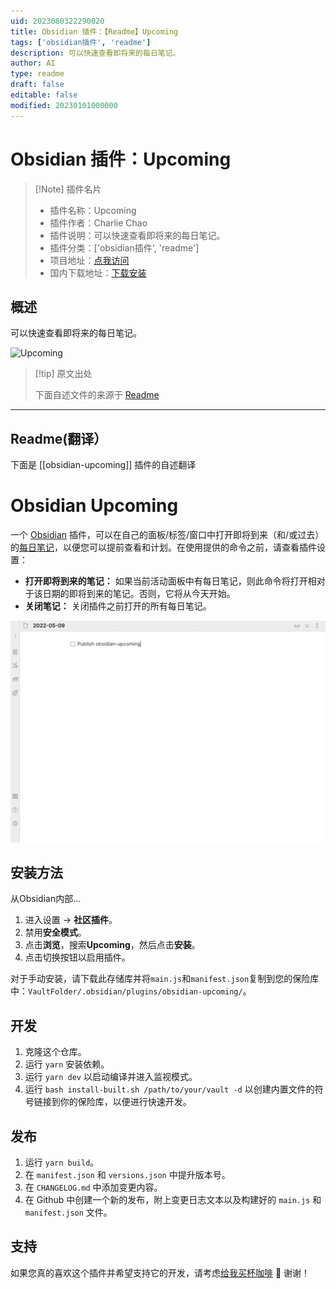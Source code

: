 ```yaml
---
uid: 2023080322290020
title: Obsidian 插件：【Readme】Upcoming
tags: ['obsidian插件', 'readme']
description: 可以快速查看即将来的每日笔记。
author: AI
type: readme
draft: false
editable: false
modified: 20230101000000
---
```


# Obsidian 插件：Upcoming

> [!Note] 插件名片
> - 插件名称：Upcoming
> - 插件作者：Charlie Chao
> - 插件说明：可以快速查看即将来的每日笔记。
> - 插件分类：['obsidian插件', 'readme']
> - 项目地址：[点我访问](https://github.com/charliecm/obsidian-upcoming)
> - 国内下载地址：[下载安装](https://pkmer.cn/products/plugin/pluginMarket/?obsidian-upcoming)

## 概述

可以快速查看即将来的每日笔记。

![Upcoming](https://cdn.pkmer.cn/covers/obsidian-upcoming.gif!pkmer)

> [!tip] 原文出处
> 
>下面自述文件的来源于 [Readme](https://ghproxy.net/https://raw.githubusercontent.com/charliecm/obsidian-upcoming/main/README.md)
> 

---

## Readme(翻译）

下面是 [[obsidian-upcoming]] 插件的自述翻译


# Obsidian Upcoming

一个 [Obsidian](https://obsidian.md) 插件，可以在自己的面板/标签/窗口中打开即将到来（和/或过去）的[每日笔记](https://help.obsidian.md/Plugins/Daily+notes)，以便您可以提前查看和计划。在使用提供的命令之前，请查看插件设置：

- **打开即将到来的笔记：** 如果当前活动面板中有每日笔记，则此命令将打开相对于该日期的即将到来的笔记。否则，它将从今天开始。
- **关闭笔记：** 关闭插件之前打开的所有每日笔记。

![演示](https://raw.githubusercontent.com/charliecm/obsidian-upcoming/main/demo.gif)

## 安装方法

从Obsidian内部...
1. 进入设置 → **社区插件**。
2. 禁用**安全模式**。
3. 点击**浏览**，搜索**Upcoming**，然后点击**安装**。
4. 点击切换按钮以启用插件。

对于手动安装，请下载此存储库并将`main.js`和`manifest.json`复制到您的保险库中：`VaultFolder/.obsidian/plugins/obsidian-upcoming/`。

## 开发

1. 克隆这个仓库。
2. 运行 `yarn` 安装依赖。
3. 运行 `yarn dev` 以启动编译并进入监视模式。
4. 运行 `bash install-built.sh /path/to/your/vault -d` 以创建内置文件的符号链接到你的保险库，以便进行快速开发。

## 发布

1. 运行 `yarn build`。
2. 在 `manifest.json` 和 `versions.json` 中提升版本号。
3. 在 `CHANGELOG.md` 中添加变更内容。
4. 在 Github 中创建一个新的发布，附上变更日志文本以及构建好的 `main.js` 和 `manifest.json` 文件。

## 支持

如果您真的喜欢这个插件并希望支持它的开发，请考虑[给我买杯咖啡](https://www.buymeacoffee.com/charliecm) 🙂 谢谢！





